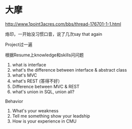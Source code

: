 # 大摩

http://www.1point3acres.com/bbs/thread-176701-1-1.html

烙印，一开始没习惯口音，说了几次say that again

Project过一遍

根据Resume上knowledge和skills问问题
1. what is interface
2. what's the difference between interface & abstract class
3. what's MVC
4. what's REST (答得不好）
5. Difference between MVC & REST
6. what's union in SQL, union all?

Behavior
1. What's your weakness
2. Tell me something show your leadship 
3. How is your experience in CMU


